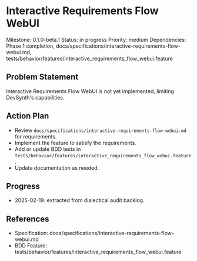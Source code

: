 # Interactive Requirements Flow WebUI
Milestone: 0.1.0-beta.1
Status: in progress
Priority: medium
Dependencies: Phase 1 completion, docs/specifications/interactive-requirements-flow-webui.md, tests/behavior/features/interactive_requirements_flow_webui.feature

## Problem Statement
Interactive Requirements Flow WebUI is not yet implemented, limiting DevSynth's capabilities.


## Action Plan
- Review `docs/specifications/interactive-requirements-flow-webui.md` for requirements.
- Implement the feature to satisfy the requirements.
- Add or update BDD tests in `tests/behavior/features/interactive_requirements_flow_webui.feature`.
- Update documentation as needed.

## Progress
- 2025-02-19: extracted from dialectical audit backlog.

## References
- Specification: docs/specifications/interactive-requirements-flow-webui.md
- BDD Feature: tests/behavior/features/interactive_requirements_flow_webui.feature
